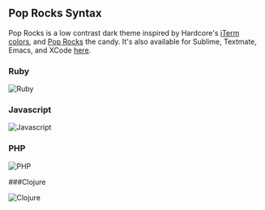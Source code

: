 ## Pop Rocks Syntax

Pop Rocks is a low contrast dark theme inspired by Hardcore's [iTerm colors](https://github.com/hardcore/iTerm-colors), and [Pop Rocks](http://www.pop-rocks.com/) the candy.  It's also available for Sublime, Textmate, Emacs, and XCode [here](http://github.com/fujiin/poprocks).

### Ruby

![Ruby](https://raw.github.com/fuJiin/poprocks/master/assets/ruby.png)

### Javascript

![Javascript](https://raw.github.com/fuJiin/poprocks/master/assets/javascript.png)

### PHP

![PHP](https://raw.github.com/fuJiin/poprocks/master/assets/php.png)

###Clojure

![Clojure](https://raw.github.com/fuJiin/pop-rocks-syntax/master/assets/clojure.png)
